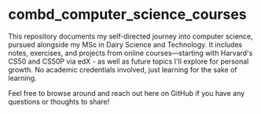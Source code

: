 # combd_computer_science_courses

This repository documents my self-directed journey into computer science, pursued alongside my MSc in Dairy Science and Technology. It includes notes, exercises, and projects from online courses—starting with Harvard's CS50 and CS50P via edX - as well as future topics I'll explore for personal growth. No academic credentials involved, just learning for the sake of learning.

Feel free to browse around and reach out here on GitHub if you have any questions or thoughts to share!

